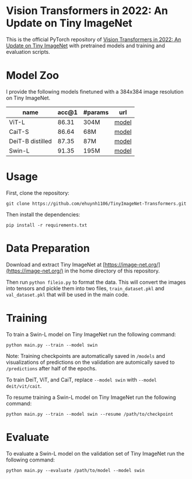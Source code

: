 # Vision Transformers in 2022: An Update on Tiny ImageNet
This is the official PyTorch repository of [Vision Transformers in 2022: An Update on Tiny ImageNet](report.pdf) with pretrained models and training and evaluation scripts.

# Model Zoo
I provide the following models finetuned with a 384x384 image resolution on Tiny ImageNet.

| name | acc@1 | #params | url |
| --- | --- | --- | --- |
| ViT-L | 86.31 | 304M | [model](https://drive.google.com/file/d/1_3h4WhBsVc6PWgCqwWT5uOnzPxkD17Pn/view?usp=sharing) |
| CaiT-S | 86.64 | 68M | [model](https://drive.google.com/file/d/1JrMWc_iuhz4JjOy_qc265UVEyhUG1cOK/view?usp=sharing) |
| DeiT-B distilled | 87.35 | 87M | [model](https://drive.google.com/file/d/1JMFQMN1GfbUjcsqdDipazJn8CyJJ3u_p/view?usp=sharing) |
| Swin-L | 91.35 | 195M | [model](https://drive.google.com/file/d/15YpRF0lFWAfoIto4FaQ0a-Y5pqusp3Zi/view?usp=sharing) |

# Usage

First, clone the repository:
```
git clone https://github.com/ehuynh1106/TinyImageNet-Transformers.git
```

Then install the dependencies:
```
pip install -r requirements.txt
```

# Data Preparation
Download and extract Tiny ImageNet at [https://image-net.org/](https://image-net.org/) in the home directory of this repository.

Then run `python fileio.py` to format the data. This will convert the images into tensors and pickle them into two files, `train_dataset.pkl` and `val_dataset.pkl` that will be used in the main code.

# Training
To train a Swin-L model on Tiny ImageNet run the following command:
```
python main.py --train --model swin
```
Note: Training checkpoints are automatically saved in `/models` and visualizations of predictions on the validation are automically saved to `/predictions` after half of the epochs.

To train DeiT, ViT, and CaiT, replace `--model swin` with `--model deit/vit/cait`.

To resume training a Swin-L model on Tiny ImageNet run the following command:
```
python main.py --train --model swin --resume /path/to/checkpoint
```

# Evaluate
To evaluate a Swin-L model on the validation set of Tiny ImageNet run the following command:
```
python main.py --evaluate /path/to/model --model swin
```